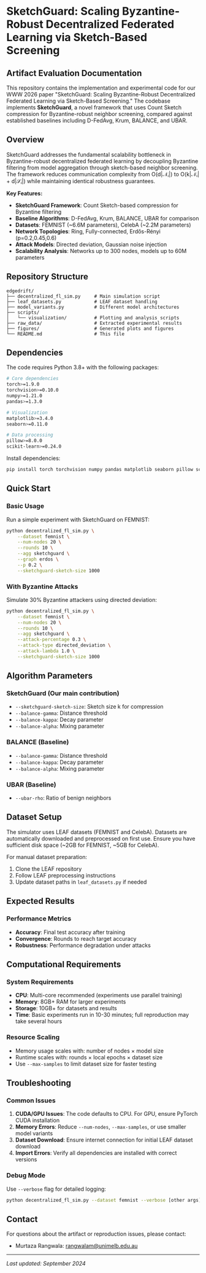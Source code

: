 # SketchGuard: Scaling Byzantine-Robust Decentralized Federated Learning via Sketch-Based Screening

## Artifact Evaluation Documentation

This repository contains the implementation and experimental code for our WWW 2026 paper "SketchGuard: Scaling Byzantine-Robust Decentralized Federated Learning via Sketch-Based Screening." The codebase implements **SketchGuard**, a novel framework that uses Count Sketch compression for Byzantine-robust neighbor screening, compared against established baselines including D-FedAvg, Krum, BALANCE, and UBAR.

## Overview

SketchGuard addresses the fundamental scalability bottleneck in Byzantine-robust decentralized federated learning by decoupling Byzantine filtering from model aggregation through sketch-based neighbor screening. The framework reduces communication complexity from O(d|𝒩ᵢ|) to O(k|𝒩ᵢ| + d|𝒮ᵢ|) while maintaining identical robustness guarantees.

**Key Features:**
- **SketchGuard Framework**: Count Sketch-based compression for Byzantine filtering
- **Baseline Algorithms**: D-FedAvg, Krum, BALANCE, UBAR for comparison
- **Datasets**: FEMNIST (~6.6M parameters), CelebA (~2.2M parameters)
- **Network Topologies**: Ring, Fully-connected, Erdős-Rényi (p=0.2,0.45,0.6)
- **Attack Models**: Directed deviation, Gaussian noise injection
- **Scalability Analysis**: Networks up to 300 nodes, models up to 60M parameters

## Repository Structure

```
edgedrift/
├── decentralized_fl_sim.py     # Main simulation script
├── leaf_datasets.py            # LEAF dataset handling
├── model_variants.py           # Different model architectures
├── scripts/
│   └── visualization/          # Plotting and analysis scripts
├── raw_data/                   # Extracted experimental results
├── figures/                    # Generated plots and figures
└── README.md                   # This file
```

## Dependencies

The code requires Python 3.8+ with the following packages:

```bash
# Core dependencies
torch>=1.9.0
torchvision>=0.10.0
numpy>=1.21.0
pandas>=1.3.0

# Visualization
matplotlib>=3.4.0
seaborn>=0.11.0

# Data processing
pillow>=8.0.0
scikit-learn>=0.24.0
```

Install dependencies:
```bash
pip install torch torchvision numpy pandas matplotlib seaborn pillow scikit-learn
```

## Quick Start

### Basic Usage

Run a simple experiment with SketchGuard on FEMNIST:
```bash
python decentralized_fl_sim.py \
    --dataset femnist \
    --num-nodes 20 \
    --rounds 10 \
    --agg sketchguard \
    --graph erdos \
    --p 0.2 \
    --sketchguard-sketch-size 1000
```

### With Byzantine Attacks

Simulate 30% Byzantine attackers using directed deviation:
```bash
python decentralized_fl_sim.py \
    --dataset femnist \
    --num-nodes 20 \
    --rounds 10 \
    --agg sketchguard \
    --attack-percentage 0.3 \
    --attack-type directed_deviation \
    --attack-lambda 1.0 \
    --sketchguard-sketch-size 1000
```

## Algorithm Parameters

### SketchGuard (Our main contribution)
- `--sketchguard-sketch-size`: Sketch size k for compression
- `--balance-gamma`: Distance threshold
- `--balance-kappa`: Decay parameter
- `--balance-alpha`: Mixing parameter

### BALANCE (Baseline)
- `--balance-gamma`: Distance threshold
- `--balance-kappa`: Decay parameter
- `--balance-alpha`: Mixing parameter

### UBAR (Baseline)
- `--ubar-rho`: Ratio of benign neighbors

## Dataset Setup

The simulator uses LEAF datasets (FEMNIST and CelebA). Datasets are automatically downloaded and preprocessed on first use. Ensure you have sufficient disk space (~2GB for FEMNIST, ~5GB for CelebA).

For manual dataset preparation:
1. Clone the LEAF repository
2. Follow LEAF preprocessing instructions
3. Update dataset paths in `leaf_datasets.py` if needed

## Expected Results

### Performance Metrics
- **Accuracy**: Final test accuracy after training
- **Convergence**: Rounds to reach target accuracy
- **Robustness**: Performance degradation under attacks

## Computational Requirements

### System Requirements
- **CPU**: Multi-core recommended (experiments use parallel training)
- **Memory**: 8GB+ RAM for larger experiments
- **Storage**: 10GB+ for datasets and results
- **Time**: Basic experiments run in 10-30 minutes; full reproduction may take several hours

### Resource Scaling
- Memory usage scales with: number of nodes × model size
- Runtime scales with: rounds × local epochs × dataset size
- Use `--max-samples` to limit dataset size for faster testing

## Troubleshooting

### Common Issues

1. **CUDA/GPU Issues**: The code defaults to CPU. For GPU, ensure PyTorch CUDA installation
2. **Memory Errors**: Reduce `--num-nodes`, `--max-samples`, or use smaller model variants
3. **Dataset Download**: Ensure internet connection for initial LEAF dataset download
4. **Import Errors**: Verify all dependencies are installed with correct versions

### Debug Mode
Use `--verbose` flag for detailed logging:
```bash
python decentralized_fl_sim.py --dataset femnist --verbose [other args]
```

## Contact

For questions about the artifact or reproduction issues, please contact: 
* Murtaza Rangwala: rangwalam@unimelb.edu.au
---

*Last updated: September 2024*
